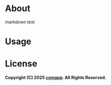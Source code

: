 # About
markdown test

# Usage

# License

#### Copyright (C) 2025 [comapp](https://github.com/ojtlitfb). All Rights Reserved.
